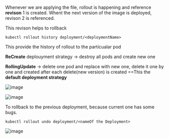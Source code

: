 Whenever we are applying the file, rollout is happening and reference **revison** 1 is created.
Whent the next version of the image is deployed, revison 2 is referenced.

This revison helps to rollback 
```
kubectl rollout history deployment/<deploymentName>
```
This provide the history of rollout to the particualar pod


**ReCreate** deplouyment strategy -> destroy all pods and create new one 


**RollingUpdate** -> delete one pod and replace with new one, delete it one by one and created after each delete(new version) is created  ==This the **default deployment strategy**


![image](https://github.com/KALYANKUMAR13/k8s-Cluster/assets/35223898/75276f8d-8a27-4fe9-892e-143e475169e0)


![image](https://github.com/KALYANKUMAR13/k8s-Cluster/assets/35223898/b4ea455d-0f34-46e1-897a-50814b17b26f)


To rollback to the previous deployment, because current one has some bugs.
```
kubectl rollout undo deployment/<nameOf the Deployment>
```
![image](https://github.com/KALYANKUMAR13/k8s-Cluster/assets/35223898/660ad594-e578-4915-a4ef-64e03b882e85)
